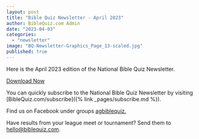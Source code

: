 ```yaml
---
layout: post
title: "Bible Quiz Newsletter - April 2023"
author: BibleQuiz.com Admin
date: "2023-04-03"
categories: 
  - "newsletter"
image: "BQ-Newsletter-Graphics_Page_13-scaled.jpg"
published: true
---
```


Here is the April 2023 edition of the National Bible Quiz Newsletter.

<a href="{% link assets/2023/2023-April.pdf %}" class="button is-primary">Download Now</a>

You can quickly subscribe to the National Bible Quiz Newsletter by visiting [BibleQuiz.com/subscribe]({% link _pages/subscribe.md %}).

Find us on Facebook under groups [agbiblequiz.](https://www.facebook.com/groups/agbiblequiz)

Have results from your league meet or tournament? Send them to [hello@biblequiz.com](mailto:hello@biblequiz.com).
